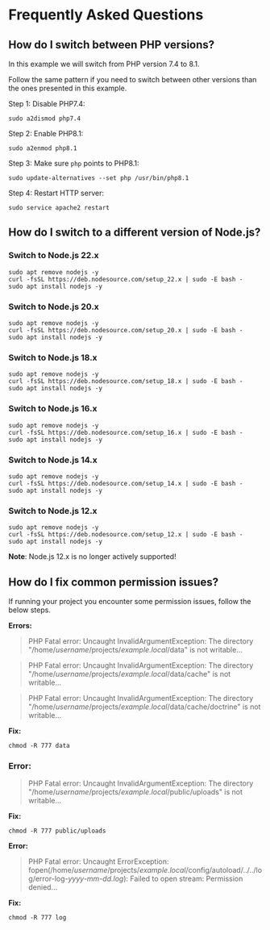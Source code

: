 # Frequently Asked Questions


## How do I switch between PHP versions?
In this example we will switch from PHP version 7.4 to 8.1.

Follow the same pattern if you need to switch between other versions than the ones presented in this example.

Step 1: Disable PHP7.4:
```
sudo a2dismod php7.4
```
Step 2: Enable PHP8.1:
```
sudo a2enmod php8.1
```
Step 3: Make sure `php` points to PHP8.1:
```
sudo update-alternatives --set php /usr/bin/php8.1
```
Step 4: Restart HTTP server:
```
sudo service apache2 restart
```


## How do I switch to a different version of Node.js?

### Switch to Node.js 22.x

    sudo apt remove nodejs -y
    curl -fsSL https://deb.nodesource.com/setup_22.x | sudo -E bash -
    sudo apt install nodejs -y

### Switch to Node.js 20.x

    sudo apt remove nodejs -y
    curl -fsSL https://deb.nodesource.com/setup_20.x | sudo -E bash -
    sudo apt install nodejs -y

### Switch to Node.js 18.x

    sudo apt remove nodejs -y
    curl -fsSL https://deb.nodesource.com/setup_18.x | sudo -E bash -
    sudo apt install nodejs -y

### Switch to Node.js 16.x

    sudo apt remove nodejs -y
    curl -fsSL https://deb.nodesource.com/setup_16.x | sudo -E bash -
    sudo apt install nodejs -y

### Switch to Node.js 14.x

    sudo apt remove nodejs -y
    curl -fsSL https://deb.nodesource.com/setup_14.x | sudo -E bash -
    sudo apt install nodejs -y

### Switch to Node.js 12.x

    sudo apt remove nodejs -y
    curl -fsSL https://deb.nodesource.com/setup_12.x | sudo -E bash -
    sudo apt install nodejs -y

**Note**: Node.js 12.x is no longer actively supported!


## How do I fix common permission issues?
If running your project you encounter some permission issues, follow the below steps.

**Errors:**
> PHP Fatal error:  Uncaught InvalidArgumentException: The directory "/home/_username_/projects/_example.local_/data" is not writable...

> PHP Fatal error:  Uncaught InvalidArgumentException: The directory "/home/_username_/projects/_example.local_/data/cache" is not writable...

> PHP Fatal error:  Uncaught InvalidArgumentException: The directory "/home/_username_/projects/_example.local_/data/cache/doctrine" is not writable...

**Fix:**

    chmod -R 777 data


### Error:
> PHP Fatal error:  Uncaught InvalidArgumentException: The directory "/home/_username_/projects/_example.local_/public/uploads" is not writable...

**Fix:**

    chmod -R 777 public/uploads


**Error:**
> PHP Fatal error:  Uncaught ErrorException: fopen(/home/_username_/projects/_example.local_/config/autoload/../../log/error-log-_yyyy-mm-dd.log_): Failed to open stream: Permission denied...

**Fix:**

    chmod -R 777 log
